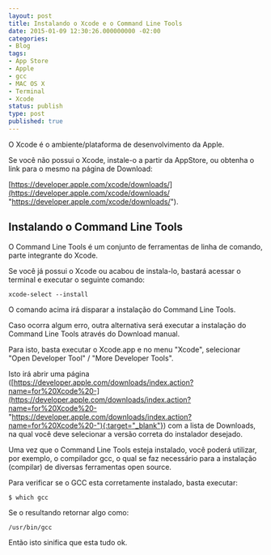 ```yaml
---
layout: post
title: Instalando o Xcode e o Command Line Tools
date: 2015-01-09 12:30:26.000000000 -02:00
categories:
- Blog
tags:
- App Store
- Apple
- gcc
- MAC OS X
- Terminal
- Xcode
status: publish
type: post
published: true
---
```

O Xcode é o ambiente/plataforma de desenvolvimento da Apple.

Se você não possui o Xcode, instale-o a partir da AppStore, ou obtenha o link para o mesmo na página de Download: 


[https://developer.apple.com/xcode/downloads/](https://developer.apple.com/xcode/downloads/ "https://developer.apple.com/xcode/downloads/").

## Instalando o Command Line Tools

O Command Line Tools é um conjunto de ferramentas de linha de comando, parte integrante do Xcode.

Se você já possui o Xcode ou acabou de instala-lo, bastará acessar o terminal e executar o seguinte comando:

	xcode-select --install

O comando acima irá disparar a instalação do Command Line Tools.

Caso ocorra algum erro, outra alternativa será executar a instalação do Command Line Tools através do Download manual.

Para isto, basta executar o Xcode.app e no menu "Xcode", selecionar "Open Developer Tool" / "More Developer Tools".

Isto irá abrir uma página ([https://developer.apple.com/downloads/index.action?name=for%20Xcode%20-](https://developer.apple.com/downloads/index.action?name=for%20Xcode%20- "https://developer.apple.com/downloads/index.action?name=for%20Xcode%20-"){:target="_blank"}) com a lista de Downloads, na qual você deve selecionar a versão correta do instalador desejado.

Uma vez que o Command Line Tools esteja instalado, você poderá utilizar, por exemplo, o compilador gcc, o qual se faz necessário para a instalação (compilar) de diversas ferramentas open source.

Para verificar se o GCC esta corretamente instalado, basta executar:

	$ which gcc

Se o resultando retornar algo como:

	/usr/bin/gcc

Então isto sinifica que esta tudo ok.